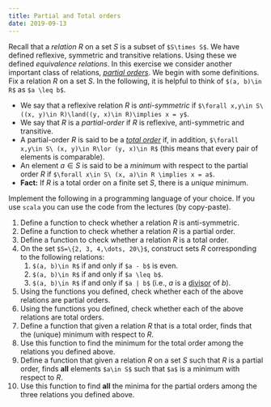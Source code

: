 ```yaml
---
title: Partial and Total orders
date: 2019-09-13
---
```


Recall that a _relation_ $R$ on a set $S$ is a subset of `$S\times S$`. We have defined reflexive, symmetric and transitive relations. Using these we defined _equivalence relations_. In this exercise we consider another important class of relations, [_partial orders_](https://en.wikipedia.org/wiki/Partially_ordered_set). We begin with some definitions. Fix a relation $R$ on a set $S$. In the following, it is helpful to think of 
`$(a, b)\in R$` as `$a \leq b$`.

* We say that a reflexive relation $R$ is _anti-symmetric_ if `$\forall x,y\in S\ ((x, y)\in R)\land((y, x)\in R)\implies x = y$`.
* We say that $R$ is a _partial-order_ if $R$ is reflexive, anti-symmetric and transitive.
* A partial-order $R$ is said to be a [_total order_](https://en.wikipedia.org/wiki/Total_order) if, in addition, `$\forall x,y\in S\ (x, y)\in R\lor (y, x)\in R$` (this means that every pair of elements is comparable).
* An element $a\in S$ is said to be a _minimum_ with respect to the partial order $R$ if `$\forall x\in S\ (x, a)\in R \implies x = a$`.
* __Fact:__ If $R$ is a total order on a finite set $S$, there is a _unique_ minimum.


Implement the following in a programming language of your choice. If you use `scala` you can use the code from the lectures (by copy-paste).

1. Define a function to check whether a relation $R$ is anti-symmetric.
2. Define a function to check whether a relation $R$ is a partial order.
3. Define a function to check whether a relation $R$ is a total order.
4. On the set `$S=\{2, 3, 4,\dots, 20\}$`, construct sets $R$ corresponding to the following relations:
   1. `$(a, b)\in R$` if and only if `$a - b$` is even.
   2. `$(a, b)\in R$` if and only if `$a \leq b$`.
   3. `$(a, b)\in R$` if and only if `$a | b$` (i.e., $a$ is a [divisor](https://en.wikipedia.org/wiki/Divisor) of $b$).
5. Using the functions you defined, check whether each of the above relations are partial orders.
6. Using the functions you defined, check whether each of the above relations are total orders.
7. Define a function that given a relation $R$ that is a total order, finds that the (unique) minimum with respect to $R$.
8. Use this function to find the minimum for the total order among the relations you defined above.
9. Define a function that given a relation $R$ on a set $S$ such that $R$ is a partial order, finds __all__  elements `$a\in S$` such that `$a$` is a minimum with respect to $R$.
10. Use this function to find __all__ the minima for the partial orders among the three relations you defined above.